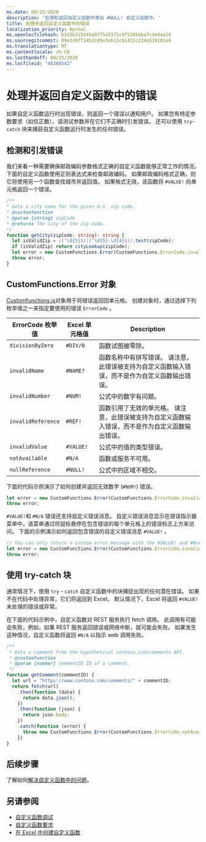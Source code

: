 ```yaml
---
ms.date: 09/23/2020
description: '处理和返回自定义函数中类似 #NULL! 自定义函数中。'
title: 处理并返回自定义函数中的错误
localization_priority: Normal
ms.openlocfilehash: b3d3b325649a0775d3375c9f5285bba7cde0aa16
ms.sourcegitcommit: 09e1d8ff14b3c09a3eb11c91432c224a539181a4
ms.translationtype: MT
ms.contentlocale: zh-CN
ms.lasthandoff: 09/25/2020
ms.locfileid: "48268542"
---
```

# <a name="handle-and-return-errors-from-your-custom-function"></a>处理并返回自定义函数中的错误

如果自定义函数运行时出现错误，则返回一个错误以通知用户。 如果您有特定参数要求（如仅正数），请测试参数并在它们不正确时引发错误。 还可以使用 `try`-`catch` 块来捕获自定义函数运行时发生的任何错误。

## <a name="detect-and-throw-an-error"></a>检测和引发错误

我们来看一种需要确保邮政编码参数格式正确的自定义函数能够正常工作的情况。 下面的自定义函数使用正则表达式来检查邮政编码。 如果邮政编码格式正确，则它将使用另一个函数查找城市并返回值。 如果格式无效，该函数将 `#VALUE!` 向单元格返回一个错误。

```typescript
/**
* Gets a city name for the given U.S. zip code.
* @customfunction
* @param {string} zipCode
* @returns The city of the zip code.
*/
function getCity(zipCode: string): string {
  let isValidZip = /(^\d{5}$)|(^\d{5}-\d{4}$)/.test(zipCode);
  if (isValidZip) return cityLookup(zipCode);
  let error = new CustomFunctions.Error(CustomFunctions.ErrorCode.invalidValue, "Please provide a valid U.S. zip code.");
  throw error;
}
```

## <a name="the-customfunctionserror-object"></a>CustomFunctions.Error 对象

[Customfunctions.js](/javascript/api/custom-functions-runtime/customfunctions.error)对象用于将错误返回回单元格。 创建对象时，通过选择下列枚举值之一来指定要使用的错误 `ErrorCode` 。


|ErrorCode 枚举值  |Excel 单元格值  |Description  |
|---------------|---------|---------|
|`divisionByZero` | `#DIV/0`  | 函数试图被零除。 |
|`invalidName`    | `#NAME?`  | 函数名称中有拼写错误。 请注意，此错误被支持为自定义函数输入错误，而不是作为自定义函数输出错误。 | 
|`invalidNumber`  | `#NUM!`   | 公式中的数字有问题。 |
|`invalidReference` | `#REF!` | 函数引用了无效的单元格。 请注意，此错误被支持为自定义函数输入错误，而不是作为自定义函数输出错误。|
|`invalidValue`   | `#VALUE!` | 公式中的值的类型错误。 |
|`notAvailable`   | `#N/A`    | 函数或服务不可用。 |
|`nullReference`  | `#NULL!`  | 公式中的区域不相交。 |

下面的代码示例演示了如何创建并返回无效数字 (`#NUM!`) 错误。

```typescript
let error = new CustomFunctions.Error(CustomFunctions.ErrorCode.invalidNumber);
throw error;
```

`#VALUE!`和 `#N/A` 错误还支持自定义错误消息。 自定义错误消息显示在错误指示器菜单中，该菜单通过将鼠标悬停在包含错误的每个单元格上的错误标志上方来访问。 下面的示例演示如何返回包含错误的自定义错误消息 `#VALUE!` 。

```typescript
// You can only return a custom error message with the #VALUE! and #N/A errors.
let error = new CustomFunctions.Error(CustomFunctions.ErrorCode.invalidValue, "The parameter can only contain lowercase characters.");
throw error;
```

## <a name="use-try-catch-blocks"></a>使用 try-catch 块

通常情况下，使用 `try` - `catch` 自定义函数中的块捕捉出现的任何潜在错误。 如果不在代码中处理异常，它们将返回到 Excel。 默认情况下，Excel 将返回 `#VALUE!` 未处理的错误或异常。

在下面的代码示例中，自定义函数对 REST 服务执行 fetch 调用。 此调用有可能会失败，例如，如果 REST 服务返回错误或网络中断，就可能会失败。 如果发生这种情况，自定义函数将返回 `#N/A` 以指示 web 调用失败。


```typescript
/**
 * Gets a comment from the hypothetical contoso.com/comments API.
 * @customfunction
 * @param {number} commentID ID of a comment.
 */
function getComment(commentID) {
  let url = "https://www.contoso.com/comments/" + commentID;
  return fetch(url)
    .then(function (data) {
      return data.json();
    })
    .then(function (json) {
      return json.body;
    })
    .catch(function (error) {
      throw new CustomFunctions.Error(CustomFunctions.ErrorCode.notAvailable);
    })
}
```

## <a name="next-steps"></a>后续步骤

了解如何[解决自定义函数中的问题](custom-functions-troubleshooting.md)。

## <a name="see-also"></a>另请参阅

* [自定义函数调试](custom-functions-debugging.md)
* [自定义函数要求](custom-functions-requirement-sets.md)
* [在 Excel 中创建自定义函数](custom-functions-overview.md)
